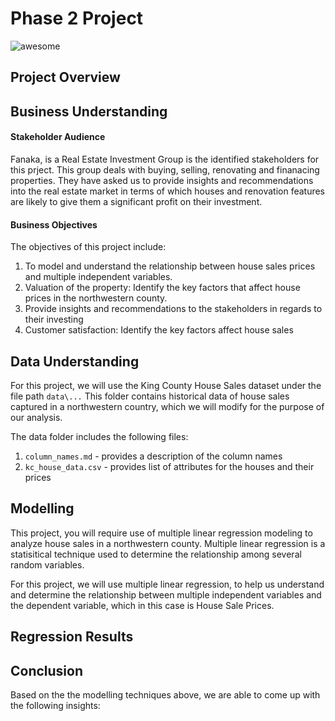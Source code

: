 # Phase 2 Project

![awesome](https://media.giphy.com/media/e8ik35i8LaO3BqRwY6/giphy.gif)

## Project Overview


## Business Understanding
#### Stakeholder Audience
Fanaka, is a Real Estate Investment Group is the identified stakeholders for this prject. This group deals with buying, selling, renovating and finanacing properties. They have asked us to provide insights and recommendations into the real estate market in terms of which houses and renovation features are likely to give them a significant profit on their investment. 

#### Business Objectives
The objectives of this project include:
1. To model and understand the relationship between house sales prices and multiple independent variables.
2. Valuation of the property: Identify the key factors that affect house prices in the northwestern county.
3. Provide insights and recommendations to the stakeholders in regards to their investing
4. Customer satisfaction: Identify the key factors affect house sales

## Data Understanding
For this project, we will use the King County House Sales dataset under the file path `data\...` This folder contains historical data of house sales captured in a northwestern country, which we will modify for the purpose of our analysis.

The data folder includes the following files:
1. `column_names.md` - provides a description of the column names
2. `kc_house_data.csv` - provides list of attributes for the houses and their prices


## Modelling
This project, you will require use of multiple linear regression modeling to analyze house sales in a northwestern county. Multiple linear regression is a statisitical technique used to determine the relationship among several random variables. 

For this project, we will use multiple linear regression, to help us understand and determine the relationship between multiple independent variables and the dependent variable, which in this case is House Sale Prices.

## Regression Results

## Conclusion
Based on the the modelling techniques above, we are able to come up with the following insights:
